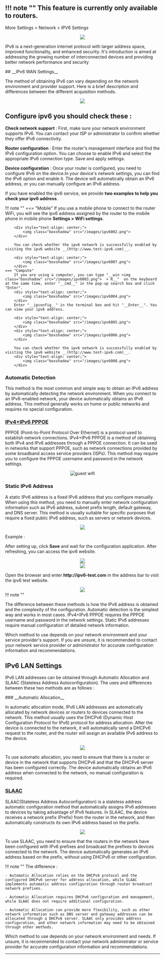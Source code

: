 <!--<style>
    .text {
        font-size: 21px; 
    }
</style>
-->
!!! note ""
	__This feature is currently only available to routers.__
---
 More Settings > Network > IPV6 Settings
	<div style="text-align: center;">
    <img class="boxshadow" src="/images/ipv600.png">
	</div>
<p class="text">
IPv6 is a next-generation internet protocol with larger address space, improved functionality, and enhanced security. It's introduction is aimed at addressing the growing number of interconnected devices and providing better network performance and security
</p>
## __IPv6 WAN Settings__
<p class="text">
The method of obtaining IPv6 can vary depending on the network environment and provider support. Here is a brief description and differences between the different acquisition methods.
</p>

<div style="text-align: center;">
    <img class="boxshadow" src="/images/ipv6_01.png">
</div>

## __Configure ipv6 you should check these :__

__Check network support__ : First, make sure your network environment supports IPv6. You can contact your ISP or administrator to confirm whether they offer IPv6 connectivity.

__Router configuration__ : Enter the router's management interface and find the IPv6 configuration option. You can choose to enable IPv6 and select the appropriate IPv6 connection type. Save and apply settings.

__Device configuration__ : Once your router is configured, you need to configure IPv6 on the device.In your device's network settings, you can find the IPv6 option and enable it. The device will automatically obtain an IPv6 address, or you can manually configure an IPv6 address.

If you have enabled the ipv6 service, we provide __two examples to help you check your ipv6 address__.

!!! note ""
	=== "Mobile"
		If you use a mobile phone to connect to the router WiFi, you will see the ipv6 address assigned by the router to the mobile phone in mobile phone __Settings > WiFi settings__.

		<div style="text-align: center;">
			<img class="boxshadow" src="/images/ipv6002.png">
		</div>
		
		You can check whether the ipv6 network is successfully enabled by visiting the ipv6 website __(http://www.test-ipv6.com)__.
		
		<div style="text-align: center;">
			<img class="boxshadow" src="/images/ipv6007.png">
		</div>
	=== "Compute"
		If you are using a computer, you can type "__win <img class="boxshadow" src="/images/ipv6003.png">  + R__"  on the keyboard at the same time, enter "__cmd__" in the pop-up search box and click "Enter".
		<div style="text-align: center;">
			<img class="boxshadow" src="/images/ipv6004.png">
		</div>
		Enter "__ipconfig__" in the terminal box and hit "__Enter__". You can view your ipv6 address.
		
		<div style="text-align: center;">
			<img class="boxshadow" src="/images/ipv6005.png">
		</div>
		<div style="text-align: center;">
			<img class="boxshadow" src="/images/ipv6006.png">
		</div>
		
		You can check whether the ipv6 network is successfully enabled by visiting the ipv6 website __(http://www.test-ipv6.com)__.
		<div style="text-align: center;">
			<img class="boxshadow" src="/images/ipv6008.png">
		</div>
		
### __Automatic Detection__
<p class="text">
This method is the most common and simple way to obtain an IPv6 address by automatically detecting the network environment. When you connect to an IPv6-enabled network, your device automatically obtains an IPv6 address. This method generally works on home or public networks and requires no special configuration.
</p>



### __[IPv4+IPv6 PPPOE]()__
<p class="text">
PPPOE (Point-to-Point Protocol Over Ethernet) is a protocol used to establish network connections. IPv4+IPv6 PPPOE is a method of obtaining both IPv4 and IPv6 addresses through a PPPOE connection. It can be used in networks that support PPPOE, such as network connections provided by some broadband access service providers (ISPs). This method may require you to configure the PPPOE username and password in the network settings.
</p>
<div style="text-align: center;">
    <img alt="guest wifi" class="boxshadow" src="/images/ipv6_03.png">
</div>

### __Static IPv6 Address__
<p class="text">
A static IPv6 address is a fixed IPv6 address that you configure manually. When using this method, you need to manually enter network configuration information such as IPv6 address, subnet prefix length, default gateway, and DNS server. This method is usually suitable for specific purposes that require a fixed public IPv6 address, such as servers or network devices.
</p>
<div style="text-align: center;">
    <img class="boxshadow" src="/images/ipv6-04.png">
</div>

Example : 

After setting up, click __Save__ and wait for the configuration application. After refreshing, you can access the ipv6 website.

<div style="text-align: center;">
    <img class="boxshadow" src="/images/ipv6010.png">
</div>
<div style="text-align: center;">
    <img class="boxshadow" src="/images/ipv6011.png">
</div>

Open the browser and enter __http://ipv6-test.com__ in the address bar to visit the ipv6 test website.

<div style="text-align: center;">
    <img class="boxshadow" src="/images/ipv6009.png">
</div>
!!! note ""
	<p class="text">
	The difference between these methods is how the IPv6 address is obtained and the complexity of the configuration. Automatic detection is the simplest way and works in most cases. IPv4+IPv6 PPPOE requires the PPPOE username and password in the network settings. Static IPv6 addresses require manual configuration of detailed network information.
	</p>
	<p class="text">
	Which method to use depends on your network environment and your service provider's support. If you are unsure, it is recommended to contact your network service provider or administrator for accurate configuration information and recommendations.
	</p>

## __IPv6 LAN Settings__
<p class="text">
IPv6 LAN addresses can be obtained through Automatic Allocation and SLAAC (Stateless Address Autoconfiguration). The uses and differences between these two methods are as follows :
</p>
### __Automatic Allocation__
<p class="text">
In automatic allocation mode, IPv6 LAN addresses are automatically allocated by network devices or routers to devices connected to the network. This method usually uses the DHCPv6 (Dynamic Host Configuration Protocol for IPv6) protocol for address allocation. After the device is connected to the network, it will automatically send a DHCPv6 request to the router, and the router will assign an available IPv6 address to the device.
</p>
<div style="text-align: center;">
    <img class="boxshadow" src="/images/ipv6_02.png">
</div>

<p class="text">
To use automatic allocation, you need to ensure that there is a router or device in the network that supports DHCPv6 and that the DHCPv6 server has been configured correctly. The device automatically obtains an IPv6 address when connected to the network, no manual configuration is required.
</p>

### __[SLAAC]()__
<p class="text">
SLAAC(Stateless Address Autoconfiguration) is a stateless address automatic configuration method that automatically assigns IPv6 addresses to devices by taking advantage of IPv6 features. In SLAAC, the device receives a network prefix (Prefix) from the router in the network, and then automatically constructs its own IPv6 address based on the prefix.
</p>
<div style="text-align: center;">
    <img class="boxshadow" src="/images/ipv6_05.png">
</div>
<p class="text">
To use SLAAC, you need to ensure that the routers in the network have been configured with IPv6 prefixes and broadcast the prefixes to devices connected to the network. The device automatically generates an IPv6 address based on the prefix, without using DHCPv6 or other configuration.
</p>
!!! note ""
	The difference :

	- Automatic Allocation relies on the DHCPv6 protocol and the configured DHCPv6 server for address allocation, while SLAAC implements automatic address configuration through router broadcast network prefixes.

	- Automatic Allocation requires DHCPv6 configuration and management, while SLAAC does not require additional configuration.

	- Automatic Allocation can provide more flexibility, such as other network information such as DNS server and gateway addresses can be allocated through a DHCPv6 server. SLAAC only provides address configuration, and other network information may need to be obtained through other methods.


<p class="text">
Which method to use depends on your network environment and needs. If unsure, it is recommended to contact your network administrator or service provider for accurate configuration information and recommendations.
</p>

---